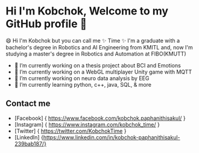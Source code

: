 # Hi I'm Kobchok, Welcome to my GitHub profile 👋

😄 Hi I'm Kobchok but you can call me ✨ Time ✨ I'm a graduate with a bachelor's degree in Robotics and AI Engineering from KMITL and, now I'm studying a master's degree in Robotics and Automation at FIBO(KMUTT)

- 🔭 I’m currently working on a thesis project about BCI and Emotions
- 🔭 I’m currently working on a WebGL multiplayer Unity game with MQTT
- 🔭 I’m currently working on neuro data analysis by EEG
- 🌱 I’m currently learning python, c++, java, SQL, & more  

## Contact me
- [Facebook] { https://www.facebook.com/kobchok.paphanithisakul/ }<br>
- [Instagram] { https://www.instagram.com/kobchok_time/ }<br>
- [Twitter] { https://twitter.com/KobchokTime }<br>
- [LinkedIn] {https://www.linkedin.com/in/kobchok-paphanithisakul-239bab187/}<dr>
<!--
**KobchokTime/KobchokTime** is a ✨ _special_ ✨ repository because its `README.md` (this file) appears on your GitHub profile.

Here are some ideas to get you started:

- 🔭 I’m currently working on ...
- 🌱 I’m currently learning ...
- 👯 I’m looking to collaborate on ...
- 🤔 I’m looking for help with ...
- 💬 Ask me about ...
- 📫 How to reach me: ...
- 😄 Pronouns: ...
- ⚡ Fun fact: ...
-->
